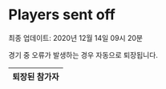 # Players sent off
최종 업데이트: 2020년 12월 14일 09시 20분


경기 중 오류가 발생하는 경우 자동으로 퇴장됩니다.


| 퇴장된 참가자 |
|:---:|